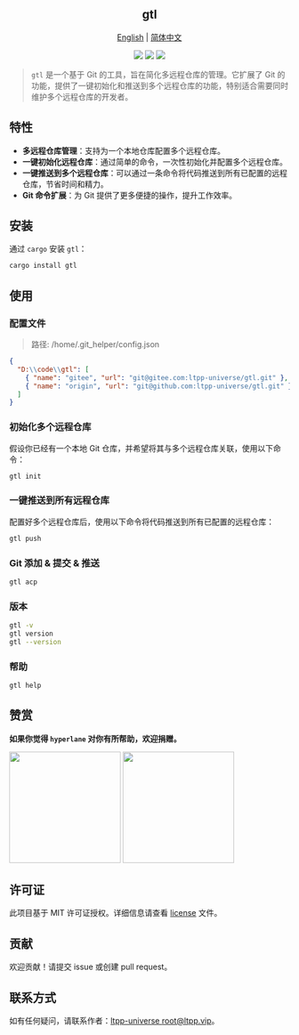 <center>

## gtl

[English](readme.md) | [简体中文](readme.zh-cn.md)

[![](https://img.shields.io/crates/v/gtl.svg)](https://crates.io/crates/gtl)
[![](https://img.shields.io/crates/d/gtl.svg)](https://img.shields.io/crates/d/gtl.svg)
[![](https://img.shields.io/crates/l/gtl.svg)](./license)

</center>

> `gtl` 是一个基于 Git 的工具，旨在简化多远程仓库的管理。它扩展了 Git 的功能，提供了一键初始化和推送到多个远程仓库的功能，特别适合需要同时维护多个远程仓库的开发者。

## 特性

- **多远程仓库管理**：支持为一个本地仓库配置多个远程仓库。
- **一键初始化远程仓库**：通过简单的命令，一次性初始化并配置多个远程仓库。
- **一键推送到多个远程仓库**：可以通过一条命令将代码推送到所有已配置的远程仓库，节省时间和精力。
- **Git 命令扩展**：为 Git 提供了更多便捷的操作，提升工作效率。

## 安装

通过 `cargo` 安装 `gtl`：

```bash
cargo install gtl
```

## 使用

### 配置文件

> 路径: /home/.git_helper/config.json

```json
{
  "D:\\code\\gtl": [
    { "name": "gitee", "url": "git@gitee.com:ltpp-universe/gtl.git" },
    { "name": "origin", "url": "git@github.com:ltpp-universe/gtl.git" }
  ]
}
```

### 初始化多个远程仓库

假设你已经有一个本地 Git 仓库，并希望将其与多个远程仓库关联，使用以下命令：

```bash
gtl init
```

### 一键推送到所有远程仓库

配置好多个远程仓库后，使用以下命令将代码推送到所有已配置的远程仓库：

```bash
gtl push
```

### Git 添加 & 提交 & 推送

```bash
gtl acp
```

### 版本

```bash
gtl -v
gtl version
gtl --version
```

### 帮助

```bash
gtl help
```

## 赞赏

**如果你觉得 `hyperlane` 对你有所帮助，欢迎捐赠。**

<img src="https://docs.ltpp.vip/img/wechat-pay.png" width="200">  
<img src="https://docs.ltpp.vip/img/alipay-pay.jpg" width="200">

## 许可证

此项目基于 MIT 许可证授权。详细信息请查看 [license](license) 文件。

## 贡献

欢迎贡献！请提交 issue 或创建 pull request。

## 联系方式

如有任何疑问，请联系作者：[ltpp-universe <root@ltpp.vip>](mailto:root@ltpp.vip)。
